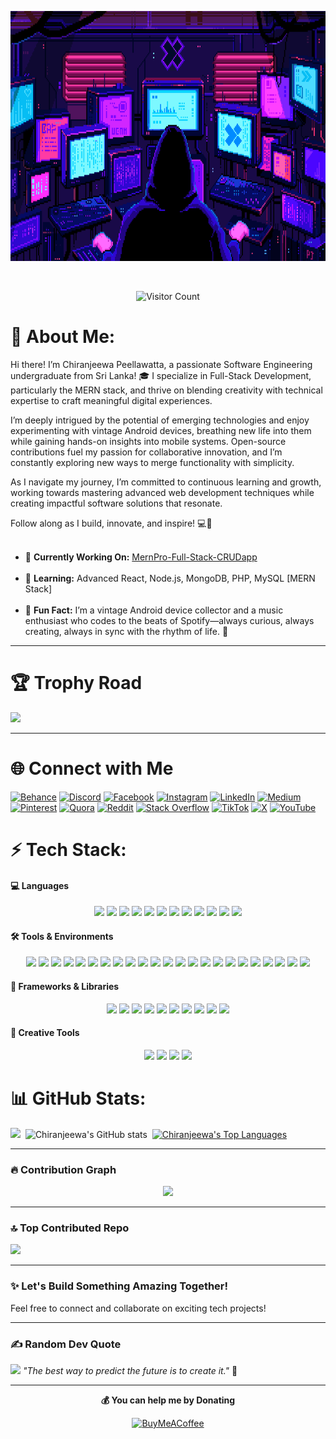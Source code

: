 
<p align="center" ><img  src = "https://github.com/ChiranjeewaLankeshwara/ChiranjeewaLankeshwara/blob/main/Pixel%20GIF.gif?raw=true" width = 1000px height = 400px></p>
<br/>

<p align="center">
  <img src="https://visitcount.itsvg.in/api?id=ChiranjeewaLankeshwara&label=Visitor%20Count&icon=5&pretty=true" alt="Visitor Count">
</p>



# 💫 About Me:

Hi there! I’m Chiranjeewa Peellawatta, a passionate Software Engineering undergraduate from Sri Lanka! 🎓 I specialize in Full-Stack Development, particularly the MERN stack, and thrive on blending creativity with technical expertise to craft meaningful digital experiences.  

I’m deeply intrigued by the potential of emerging technologies and enjoy experimenting with vintage Android devices, breathing new life into them while gaining hands-on insights into mobile systems. Open-source contributions fuel my passion for collaborative innovation, and I’m constantly exploring new ways to merge functionality with simplicity.  

As I navigate my journey, I’m committed to continuous learning and growth, working towards mastering advanced web development techniques while creating impactful software solutions that resonate.  

Follow along as I build, innovate, and inspire! 💻🌟<br><br>

- 🔭 **Currently Working On:** [MernPro-Full-Stack-CRUDapp](https://github.com/ChiranjeewaLankeshwara/MernPro-Full-Stack-CRUDapp)<br><br>
- 🌱 **Learning:** Advanced React, Node.js, MongoDB, PHP, MySQL  [MERN Stack]<br><br>
- 🧠 **Fun Fact:** I’m a vintage Android device collector and a music enthusiast who codes to the beats of Spotify—always curious, always creating, always in sync with the rhythm of life. 🎵  

---

# 🏆 Trophy Road
![](https://github-profile-trophy.vercel.app/?username=ChiranjeewaLankeshwara&theme=radical&no-frame=false&no-bg=true&margin-w=4)

---

# 🌐 Connect with Me
[![Behance](https://img.shields.io/badge/Behance-1769ff?logo=behance&logoColor=white)](https://behance.net/Chiranjeewa) 
[![Discord](https://img.shields.io/badge/Discord-%237289DA.svg?logo=discord&logoColor=white)](https://discord.gg/Chiraax#6841) 
[![Facebook](https://img.shields.io/badge/Facebook-%231877F2.svg?logo=Facebook&logoColor=white)](https://facebook.com/chiranjeewalankeshwara) 
[![Instagram](https://img.shields.io/badge/Instagram-%23E4405F.svg?logo=Instagram&logoColor=white)](https://instagram.com/iam.djraax) 
[![LinkedIn](https://img.shields.io/badge/LinkedIn-%230077B5.svg?logo=linkedin&logoColor=white)](https://linkedin.com/in/chiranjeewa-lankeshwara-453866305) 
[![Medium](https://img.shields.io/badge/Medium-12100E?logo=medium&logoColor=white)](https://medium.com/@chiranjeewalankeshwara) 
[![Pinterest](https://img.shields.io/badge/Pinterest-%23E60023.svg?logo=Pinterest&logoColor=white)](https://pinterest.com/chiranjeewalankeshwara) 
[![Quora](https://img.shields.io/badge/Quora-%23B92B27.svg?logo=Quora&logoColor=white)](https://quora.com/profile/Chiranjeewa-Lankeshwara) 
[![Reddit](https://img.shields.io/badge/Reddit-%23FF4500.svg?logo=Reddit&logoColor=white)](https://reddit.com/user/DJRaaX) 
[![Stack Overflow](https://img.shields.io/badge/-Stackoverflow-FE7A16?logo=stack-overflow&logoColor=white)](https://stackoverflow.com/users/chiranjeewa-lankeshwara) 
[![TikTok](https://img.shields.io/badge/TikTok-%23000000.svg?logo=TikTok&logoColor=white)](https://tiktok.com/@djraax) 
[![X](https://img.shields.io/badge/X-black.svg?logo=X&logoColor=white)](https://x.com/DJ_RaaX) 
[![YouTube](https://img.shields.io/badge/YouTube-%23FF0000.svg?logo=YouTube&logoColor=white)](https://youtube.com/@djraaxbychiransremixes1109) 


# ⚡ Tech Stack:

#### 💻 **Languages**
<p align="center">
  <img src="https://img.shields.io/badge/C-00599C?style=for-the-badge&logo=c&logoColor=white" />
  <img src="https://img.shields.io/badge/C%23-239120?style=for-the-badge&logo=csharp&logoColor=white" />
  <img src="https://img.shields.io/badge/C++-00599C?style=for-the-badge&logo=c%2B%2B&logoColor=white" />
  <img src="https://img.shields.io/badge/java-%23ED8B00.svg?style=for-the-badge&logo=openjdk&logoColor=white" />
  <img src="https://img.shields.io/badge/python-3670A0?style=for-the-badge&logo=python&logoColor=ffdd54" />
  <img src="https://img.shields.io/badge/JavaScript-F7DF1E?style=for-the-badge&logo=javascript&logoColor=black" />
  <img src="https://img.shields.io/badge/PHP-777BB4?style=for-the-badge&logo=php&logoColor=white" />
  <img src="https://img.shields.io/badge/HTML5-E34F26?style=for-the-badge&logo=html5&logoColor=white" />
  <img src="https://img.shields.io/badge/CSS3-1572B6?style=for-the-badge&logo=css3&logoColor=white" />
  <img src="https://img.shields.io/badge/PowerShell-5391FE?style=for-the-badge&logo=powershell&logoColor=white" />
  <img src="https://img.shields.io/badge/Markdown-000000?style=for-the-badge&logo=markdown&logoColor=white" />
  <img src="https://img.shields.io/badge/Bash-4EAA25?style=for-the-badge&logo=gnubash&logoColor=white" />
</p>

#### 🛠️ **Tools & Environments**
<p align="center">
  <img src="https://img.shields.io/badge/Visual_Studio-5C2D91?style=for-the-badge&logo=visual-studio&logoColor=white" />
  <img src="https://img.shields.io/badge/Eclipse_IDE-2C2255?style=for-the-badge&logo=eclipse&logoColor=white" />
  <img src="https://img.shields.io/badge/Azure_Data_Studio-0078D4?style=for-the-badge&logo=microsoftazure&logoColor=white" />
  <img src="https://img.shields.io/badge/SSMS-CC2927?style=for-the-badge&logo=microsoftsqlserver&logoColor=white" />
  <img src="https://img.shields.io/badge/DEV_C++-3C3F5D?style=for-the-badge&logo=dev-c&logoColor=white" />
  <img src="https://img.shields.io/badge/Git-F05032?style=for-the-badge&logo=git&logoColor=white" />
  <img src="https://img.shields.io/badge/github-%23121011.svg?style=for-the-badge&logo=github&logoColor=white" />
  <img src="https://img.shields.io/badge/CodeBlocks-000000?style=for-the-badge&logo=codeblocks&logoColor=white" />
  <img src="https://img.shields.io/badge/StarUML-8A42F2?style=for-the-badge&logo=staruml&logoColor=white" />
  <img src="https://img.shields.io/badge/EMU8086-FF9100?style=for-the-badge&logo=emu8086&logoColor=white" />
  <img src="https://img.shields.io/badge/Postman-FF6C37?style=for-the-badge&logo=postman&logoColor=white" />
  <img src="https://img.shields.io/badge/Docker-0db7ed?style=for-the-badge&logo=docker&logoColor=white" />
  <img src="https://img.shields.io/badge/NPM-CB3837?style=for-the-badge&logo=npm&logoColor=white" />
  <img src="https://img.shields.io/badge/Windows_Terminal-4D4D4D?style=for-the-badge&logo=windows-terminal&logoColor=white" />
  <img src="https://img.shields.io/badge/Cisco-049fd9?style=for-the-badge&logo=cisco&logoColor=black" />
  <img src="https://img.shields.io/badge/WordPress-%23117AC9.svg?style=for-the-badge&logo=WordPress&logoColor=white" />
  <img src="https://img.shields.io/badge/Kompozer-0055A4?style=for-the-badge&logo=kompozer&logoColor=white" />
  <img src="https://img.shields.io/badge/CoffeeCup-006F82?style=for-the-badge&logo=coffee-cup&logoColor=white" />
  <img src="https://img.shields.io/badge/Wireshark-1679A1?style=for-the-badge&logo=wireshark&logoColor=white" />
  <img src="https://img.shields.io/badge/Apache-D22128?style=for-the-badge&logo=apache&logoColor=white" />
  <img src="https://img.shields.io/badge/Apache_Tomcat-F8DC75?style=for-the-badge&logo=apache-tomcat&logoColor=black" />
  <img src="https://img.shields.io/badge/MongoDB-47A248?style=for-the-badge&logo=mongodb&logoColor=white" />
  <img src="https://img.shields.io/badge/Microsoft_SQL_Server-CC2927?style=for-the-badge&logo=microsoftsqlserver&logoColor=white" />
</p>

#### 🚀 **Frameworks & Libraries**
<p align="center">
  <img src="https://img.shields.io/badge/React-61DAFB?style=for-the-badge&logo=react&logoColor=black" />
  <img src="https://img.shields.io/badge/Node.js-339933?style=for-the-badge&logo=nodedotjs&logoColor=white" />
  <img src="https://img.shields.io/badge/Express.js-000000?style=for-the-badge&logo=express&logoColor=white" />
  <img src="https://img.shields.io/badge/Bootstrap-7952B3?style=for-the-badge&logo=bootstrap&logoColor=white" />
  <img src="https://img.shields.io/badge/TailwindCSS-38B2AC?style=for-the-badge&logo=tailwind-css&logoColor=white" />
  <img src="https://img.shields.io/badge/NativeBase-3E4C59?style=for-the-badge&logo=nativebase&logoColor=white" />
  <img src="https://img.shields.io/badge/Next.js-000000?style=for-the-badge&logo=next.js&logoColor=white" />
  <img src="https://img.shields.io/badge/NODEMON-%23323330.svg?style=for-the-badge&logo=nodemon&logoColor=%BBDEAD" />
  <img src="https://img.shields.io/badge/Vite-646CFF?style=for-the-badge&logo=vite&logoColor=white" />
  <img src="https://img.shields.io/badge/Chakra_UI-319795?style=for-the-badge&logo=chakraui&logoColor=white" />
</p>

#### 🎨 **Creative Tools**
<p align="center">
  <img src="https://img.shields.io/badge/Adobe_Photoshop-31A8FF?style=for-the-badge&logo=adobephotoshop&logoColor=white" />
  <img src="https://img.shields.io/badge/Adobe_Lightroom-31A8FF?style=for-the-badge&logo=adobelightroom&logoColor=white" />
  <img src="https://img.shields.io/badge/Canva-00C4CC?style=for-the-badge&logo=canva&logoColor=white" />
  <img src="https://img.shields.io/badge/Filmora-FF4D00?style=for-the-badge&logo=filmora&logoColor=white" />
</p>


# 📊 GitHub Stats:
![](https://github-readme-streak-stats.herokuapp.com/?user=ChiranjeewaLankeshwara&theme=radical&hide_border=false)&nbsp;
![Chiranjeewa's GitHub stats](https://github-readme-stats.vercel.app/api?username=ChiranjeewaLankeshwara&show_icons=true&theme=midnight-purple)&nbsp;
<a href="https://github.com/ChiranjeewaLankeshwara/github-readme-stats">
  <img alt="Chiranjeewa's Top Languages" src="https://github-readme-stats.vercel.app/api/top-langs/?username=ChiranjeewaLankeshwara&layout=compact&theme=gradient"/>
</a>
  <br/>



---

### 🔥 **Contribution Graph**
<p align="center">
  <a href="https://github.com/ashutosh00710/github-readme-activity-graph">
    <img src="https://github-readme-activity-graph.vercel.app/graph?username=ChiranjeewaLankeshwara&theme=synthwave-84" />
  </a>
</p>

---


### 🔝 Top Contributed Repo
![](https://github-contributor-stats.vercel.app/api?username=ChiranjeewaLankeshwara&limit=5&theme=neon&combine_all_yearly_contributions=true)

---

### **✨ Let's Build Something Amazing Together!**
Feel free to connect and collaborate on exciting tech projects!  

---

### ✍️ Random Dev Quote
![](https://quotes-github-readme.vercel.app/api?type=horizontal&theme=tokyonight)
*"The best way to predict the future is to create it."* 🚀

---


<p align="center">
  <strong>💰 You can help me by Donating</strong>
</p>
<p align="center">
  <a href="https://buymeacoffee.com/chiranjeewapeellawatta">
    <img src="https://img.shields.io/badge/Buy%20Me%20a%20Coffee-ffdd00?style=for-the-badge&logo=buy-me-a-coffee&logoColor=black" alt="BuyMeACoffee">
  </a>
</p>



  

